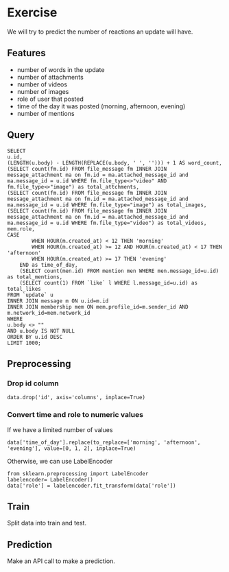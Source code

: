 # Exercise

We will try to predict the number of reactions an update will have.

## Features

* number of words in the update
* number of attachments
* number of videos
* number of images
* role of user that posted
* time of the day it was posted (morning, afternoon, evening)
* number of mentions

## Query

```
SELECT
u.id,
(LENGTH(u.body) - LENGTH(REPLACE(u.body, ' ', ''))) + 1 AS word_count,
(SELECT count(fm.id) FROM file_message fm INNER JOIN message_attachment ma on fm.id = ma.attached_message_id and ma.message_id = u.id WHERE fm.file_type<>"video" AND fm.file_type<>"image") as total_attchments,
(SELECT count(fm.id) FROM file_message fm INNER JOIN message_attachment ma on fm.id = ma.attached_message_id and ma.message_id = u.id WHERE fm.file_type="image") as total_images,
(SELECT count(fm.id) FROM file_message fm INNER JOIN message_attachment ma on fm.id = ma.attached_message_id and ma.message_id = u.id WHERE fm.file_type="video") as total_videos,
mem.role,
CASE
        WHEN HOUR(m.created_at) < 12 THEN 'morning'
        WHEN HOUR(m.created_at) >= 12 AND HOUR(m.created_at) < 17 THEN 'afternoon'
        WHEN HOUR(m.created_at) >= 17 THEN 'evening'
    END as time_of_day,
    (SELECT count(men.id) FROM mention men WHERE men.message_id=u.id) as total_mentions,
    (SELECT count(1) FROM `like` l WHERE l.message_id=u.id) as total_likes
FROM `update` u
INNER JOIN message m ON u.id=m.id
INNER JOIN membership mem ON mem.profile_id=m.sender_id AND m.network_id=mem.network_id
WHERE
u.body <> ""
AND u.body IS NOT NULL
ORDER BY u.id DESC
LIMIT 1000;
```

## Preprocessing

### Drop id column

```
data.drop('id', axis='columns', inplace=True)
```

### Convert time and role to numeric values

If we have a limited number of values

```
data['time_of_day'].replace(to_replace=['morning', 'afternoon', 'evening'], value=[0, 1, 2], inplace=True)
```

Otherwise, we can use LabelEncoder

```
from sklearn.preprocessing import LabelEncoder
labelencoder= LabelEncoder()
data['role'] = labelencoder.fit_transform(data['role'])
```

## Train

Split data into train and test.

## Prediction

Make an API call to make a prediction.
